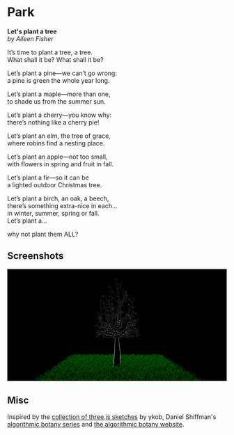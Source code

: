 # Park

<b>Let's plant a tree</b><br>
<em>by Aileen Fisher</em>

It’s time to plant a tree, a tree.<br>
What shall it be? What shall it be?

Let’s plant a pine—we can’t go wrong:<br>
a pine is green the whole year long.

Let’s plant a maple—more than one,<br>
to shade us from the summer sun.

Let’s plant a cherry—you know why:<br>
there’s nothing like a cherry pie!

Let’s plant an elm, the tree of grace,<br>
where robins find a nesting place.

Let’s plant an apple—not too small,<br>
with flowers in spring and fruit in fall.

Let’s plant a fir—so it can be<br>
a lighted outdoor Christmas tree.

Let’s plant a birch, an oak, a beech,<br>
there’s something extra-nice in each…<br>
in winter, summer, spring or fall.<br>
Let’s plant a…

why not plant them ALL?

## Screenshots
![3D model of tree with polygon grass](imgs/teaser.png)

## Misc
Inspired by the [collection of three.js sketches](https://github.com/ykob/sketch-threejs) by ykob, Daniel Shiffman's [algorithmic botany series](https://www.youtube.com/playlist?list=PLRqwX-V7Uu6bxNsa_3SfCPyF9Md9XvXhR) and [the algorithmic botany website](http://algorithmicbotany.org/).
